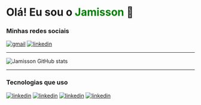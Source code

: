 

# Olá! Eu sou o <strong style="color: green;">Jamisson</strong> 🤙

### Minhas redes sociais 
[![gmail](https://img.shields.io/badge/Gmail-D14836?style=for-the-badge&logo=gmail&logoColor=white)]()
[![linkedin](https://img.shields.io/badge/LinkedIn-0077B5?style=for-the-badge&logo=linkedin&logoColor=white)]()

---

![Jamisson GitHub stats](https://github-readme-stats.vercel.app/api?username=JamissonRamos&show_icons=true&theme=radical)

---

### Tecnologias que uso
[![linkedin](https://img.shields.io/badge/HTML5-E34F26?style=for-the-badge&logo=html5&logoColor=white)]()
[![linkedin](https://img.shields.io/badge/CSS3-1572B6?style=for-the-badge&logo=css3&logoColor=white)]()
[![linkedin](https://img.shields.io/badge/C%23-239120?style=for-the-badge&logo=c-sharp&logoColor=white)]()
[![linkedin](https://img.shields.io/badge/JavaScript-F7DF1E?style=for-the-badge&logo=javascript&logoColor=black)]()
